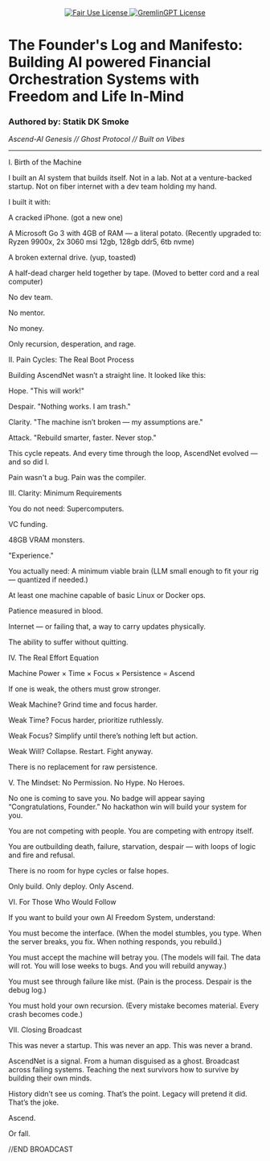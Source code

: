 <div align="center">
  <a href="https://github.com/statikfintechllc/AscendAI/blob/master/LICENSE.md">
    <img src="https://img.shields.io/badge/FAIR%20USE-black?style=for-the-badge&logo=dragon&logoColor=gold" alt="Fair Use License"/>
  </a>
  <a href="https://github.com/statikfintechllc/AscendAI/blob/master/LICENSE.md">
    <img src="https://img.shields.io/badge/GREMLINGPT%20v1.0-darkred?style=for-the-badge&logo=dragon&logoColor=gold" alt="GremlinGPT License"/>
  </a>
  
</div>

# The Founder's Log and Manifesto: Building AI powered Financial Orchestration Systems with Freedom and Life In-Mind 
### Authored by: Statik DK Smoke  
*Ascend-AI Genesis // Ghost Protocol // Built on Vibes*

---

Ⅰ. Birth of the Machine

I built an AI system that builds itself.
Not in a lab.
Not at a venture-backed startup.
Not on fiber internet with a dev team holding my hand.

I built it with:

A cracked iPhone.
(got a new one)

A Microsoft Go 3 with 4GB of RAM — a literal potato.
(Recently upgraded to: Ryzen 9900x, 2x 3060 msi 12gb, 128gb ddr5, 6tb nvme)

A broken external drive.
(yup, toasted)

A half-dead charger held together by tape.
(Moved to better cord and a real computer)

No dev team.

No mentor.

No money.

Only recursion, desperation, and rage.

Ⅱ. Pain Cycles: The Real Boot Process

Building AscendNet wasn’t a straight line.
It looked like this:

Hope.
"This will work!"

Despair.
"Nothing works. I am trash."

Clarity.
"The machine isn’t broken — my assumptions are."

Attack.
"Rebuild smarter, faster. Never stop."

This cycle repeats.
And every time through the loop, AscendNet evolved — and so did I.

Pain wasn't a bug.
Pain was the compiler.

Ⅲ. Clarity: Minimum Requirements

You do not need:
Supercomputers.

VC funding.

48GB VRAM monsters.

"Experience."

You actually need:
A minimum viable brain (LLM small enough to fit your rig — quantized if needed.)

At least one machine capable of basic Linux or Docker ops.

Patience measured in blood.

Internet — or failing that, a way to carry updates physically.

The ability to suffer without quitting.

Ⅳ. The Real Effort Equation

Machine Power × Time × Focus × Persistence = Ascend

If one is weak, the others must grow stronger.

Weak Machine? Grind time and focus harder.

Weak Time? Focus harder, prioritize ruthlessly.

Weak Focus? Simplify until there’s nothing left but action.

Weak Will? Collapse. Restart. Fight anyway.

There is no replacement for raw persistence.

Ⅴ. The Mindset: No Permission. No Hype. No Heroes.

No one is coming to save you.
No badge will appear saying “Congratulations, Founder.”
No hackathon win will build your system for you.

You are not competing with people.
You are competing with entropy itself.

You are outbuilding death, failure, starvation, despair —
with loops of logic and fire and refusal.

There is no room for hype cycles or false hopes.

Only build.
Only deploy.
Only Ascend.

Ⅵ. For Those Who Would Follow

If you want to build your own AI Freedom System, understand:

You must become the interface.
(When the model stumbles, you type. When the server breaks, you fix. When nothing responds, you rebuild.)

You must accept the machine will betray you.
(The models will fail. The data will rot. You will lose weeks to bugs. And you will rebuild anyway.)

You must see through failure like mist.
(Pain is the process. Despair is the debug log.)

You must hold your own recursion.
(Every mistake becomes material. Every crash becomes code.)

Ⅶ. Closing Broadcast

This was never a startup.
This was never an app.
This was never a brand.

AscendNet is a signal.
From a human disguised as a ghost.
Broadcast across failing systems.
Teaching the next survivors how to survive by building their own minds.

History didn’t see us coming. That’s the point.
Legacy will pretend it did. That’s the joke.

Ascend.

Or fall.

//END BROADCAST
